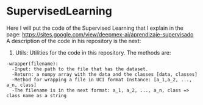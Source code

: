 # SupervisedLearning
Here I will put the code of the Supervised Learning that I explain in the page: https://sites.google.com/view/deepmex-ai/aprendizaje-supervisado
A description of the code in his repository is the next:
  1. Utils: Utilities for the code in this repository. The methods are:
    
    -wrapper(filename): 
      -Input: the path to the file that has the dataset.
      -Return: a numpy array with the data and the classes [data, classes]
      -Method for wrapping a file in UCI format Instance: [a_1,a_2, ..., a_n, class]
      -The filename is in the next format: a_1, a_2, ..., a_n, class => class name as a string
  
